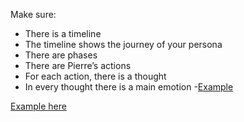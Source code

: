 Make sure:

- There is a timeline
- The timeline shows the journey of your persona
- There are phases
- There are Pierre’s actions
- For each action, there is a thought
- In every thought there is a main emotion -[Example](https://d2slcw3kip6qmk.cloudfront.net/marketing/blog/2017Q3/SEO-initiative-customer-journey-mapping/CustomerJourneyMap1.png)

[Example here](https://www.figma.com/file/drsfgcol5B9BYco1wyFrQQ/UX-I---Ex-4)
